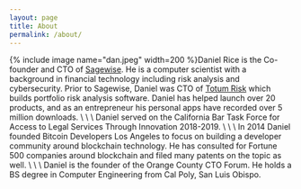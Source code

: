 ```yaml
---
layout: page
title: About
permalink: /about/
---
```

{% include image name="dan.jpeg" width=200 %}Daniel Rice is the Co-founder and CTO of [Sagewise](https://www.sagewise.io). He is a computer scientist with a background in financial technology including risk analysis and cybersecurity. Prior to Sagewise, Daniel was CTO of [Totum Risk](https://www.totumrisk.com/) which builds portfolio risk analysis software. Daniel has helped launch over 20 products, and as an entrepreneur his personal apps have recorded over 5 million downloads. 
\\
\\
\\
Daniel served on the California Bar Task Force for Access to Legal Services Through Innovation 2018-2019.
\\
\\
\\
In 2014 Daniel founded Bitcoin Developers Los Angeles to focus on building a developer community around blockchain technology. He has consulted for Fortune 500 companies around blockchain and filed many patents on the topic as well.
\\
\\
\\
Daniel is the founder of the Orange County CTO Forum. He holds a BS degree in Computer Engineering from Cal Poly, San Luis Obispo. 